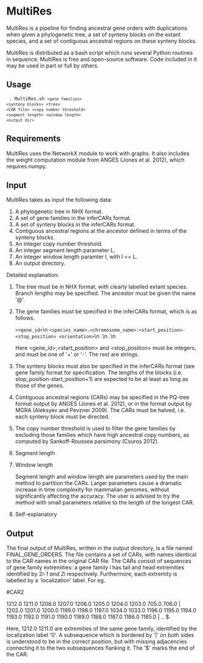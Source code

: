 # MultiRes

MultiRes is a pipeline for finding ancestral gene orders with duplications when
given a phylogenetic tree, a set of synteny blocks on the extant species, and a
set of contiguous ancestral regions on these synteny blocks.

MultiRes is distributed as a bash script which runs several Python routines in
sequence. MultiRes is free and open-source software. Code included in it may be
used in part or full by others.

## Usage
<code> . MultiRes.sh `<gene families>` `<synteny blocks>` `<tree>` 
              `<CAR file>` `<copy number threshold>` 
              `<segment length>` `<window length>` `<output dir>`
</code>

## Requirements
MultiRes uses the NetworkX module to work with graphs. It also includes the
weight computation module from ANGES (Jones et al. 2012), which requires numpy.


## Input
MultiRes takes as input the following data:
<ol>
<li> A phylogenetic tree in NHX format.</li>
<li> A set of gene families in the inferCARs format.</li>
<li> A set of synteny blocks in the inferCARs format.</li>
<li> Contiguous ancestral regions at the ancestor defined in terms of the
     synteny blocks.</li>
<li> An integer copy number threshold.</li>
<li> An integer segment length parameter L.</li>
<li> An integer window length paramter l, with l <= L.</li>
<li> An output directory.</li>
</ol>

Detailed explanation:
1. The tree must be in NHX format, with clearly labelled extant species. Branch
   lengths may be specified.  The ancestor must be given the name '@'.

2. The gene families must be specified in the inferCARs format, which is as
   follows.

   `><gene_id>`\n
   `<species_name>.<chromosome_name>:<start_position>-<stop_position> <orientation>`\n
   .\n
   .\n
     
    Here <gene_id>,<start_position> and <stop_position>  must be integers, and
    <orientation> must be one of '+' or '-'. The rest are strings.

3. The synteny blocks must also be specified in the inferCARs format (see gene
   family format for specification.  The lengths of the blocks (i.e.
   stop_position-start_position+1) are expected to be at least as long as those
   of the genes. 

4. Contiguous ancestral regions (CARs) may be specified in the PQ-tree format
   output by ANGES (Jones et al. 2012), or in the format output by MGRA
   (Aleksyev and Pevzner 2009). The CARs must be halved, i.e. each synteny block
   must be directed.

5. The copy number threshold is used to filter the gene families by excluding 
   those families which have high ancestral copy numbers, as computed by 
   Sankoff-Roussea parsimony (Csuros 2012).

6. Segment length
7. Window length

   Segment length and window length are parameters used by the main method to
   partition the CARs. Larger parameters cause a dramatic increase in time
   complexity for mammalian genomes, without significantly affecting the
   accuracy. The user is advised to try the method with small parameters
   relative to the length of the longest CAR. 

8. Self-explanatory


## Output
The final output of MultiRes, written in the output directory, is a file named
FINAL_GENE_ORDERS. The file contains a set of CARs, with names identical to the
CAR names in the original CAR file. The CARs consist of sequences of gene family
extremities: a gene family i has tail and head extremities identified by 2*i-1
and 2*i respectively. Furthermore, each extremity is labelled by a
`localization' label. For eg. 

\#CAR2

1212.0 1211.0 1208.0 1207.0 1206.0 1205.0 1204.0 1203.0 705.0 706.0 | 1202.0
1201.0 1200.0 1199.0 1198.0 1197.0 1034.0 1033.0 1196.0 1195.0 1194.0 1193.0
1192.0 1191.0 1190.0 1189.0 1188.0 1187.0 1186.0 1185.0 | .. $.

Here, 1212.0 1211.0 are extremities of the same gene family, identified by the
localization label '0'. A subsequence which is bordered by '|' on both sides is
understood to be in the correct position, but with missing adjacencies
connecting it to the two subsequences flanking it. The '$' marks the end of the
CAR.
